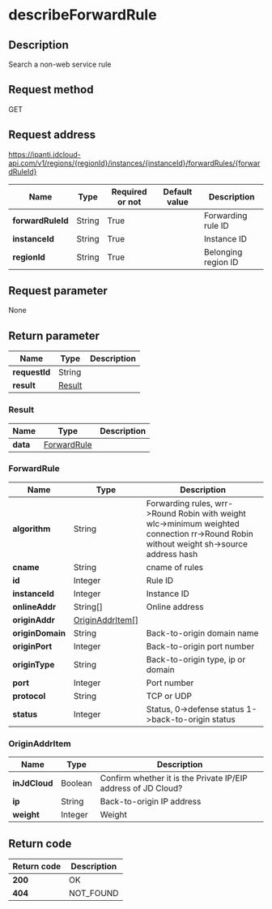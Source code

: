# describeForwardRule


## Description
Search a non-web service rule

## Request method
GET

## Request address
https://ipanti.jdcloud-api.com/v1/regions/{regionId}/instances/{instanceId}/forwardRules/{forwardRuleId}

|Name|Type|Required or not|Default value|Description|
|---|---|---|---|---|
|**forwardRuleId**|String|True||Forwarding rule ID|
|**instanceId**|String|True||Instance ID|
|**regionId**|String|True||Belonging region ID|

## Request parameter
None


## Return parameter
|Name|Type|Description|
|---|---|---|
|**requestId**|String||
|**result**|[Result](##Result)||


### <a name="Result">Result</a>
|Name|Type|Description|
|---|---|---|
|**data**|[ForwardRule](##ForwardRule)||
### <a name="ForwardRule">ForwardRule</a>
|Name|Type|Description|
|---|---|---|
|**algorithm**|String|Forwarding rules, wrr->Round Robin with weight  wlc->minimum weighted connection  rr->Round Robin without weight  sh->source address hash|
|**cname**|String|cname of rules|
|**id**|Integer|Rule ID|
|**instanceId**|Integer|Instance ID|
|**onlineAddr**|String[]|Online address|
|**originAddr**|[OriginAddrItem[]](##OriginAddrItem)||
|**originDomain**|String|Back-to-origin domain name|
|**originPort**|Integer|Back-to-origin port number|
|**originType**|String|Back-to-origin type, ip or domain|
|**port**|Integer|Port number|
|**protocol**|String|TCP or UDP|
|**status**|Integer|Status, 0->defense status  1->back-to-origin status|
### <a name="OriginAddrItem">OriginAddrItem</a>
|Name|Type|Description|
|---|---|---|
|**inJdCloud**|Boolean|Confirm whether it is the Private IP/EIP address of JD Cloud?|
|**ip**|String|Back-to-origin IP address|
|**weight**|Integer|Weight|

## Return code
|Return code|Description|
|---|---|
|**200**|OK|
|**404**|NOT_FOUND|
